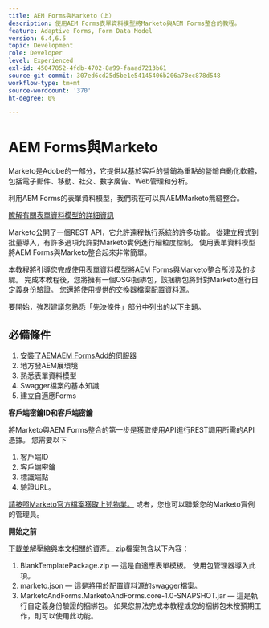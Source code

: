 ```yaml
---
title: AEM Forms與Marketo（上）
description: 使用AEM Forms表單資料模型將Marketo與AEM Forms整合的教程。
feature: Adaptive Forms, Form Data Model
version: 6.4,6.5
topic: Development
role: Developer
level: Experienced
exl-id: 45047852-4fdb-4702-8a99-faaad7213b61
source-git-commit: 307ed6cd25d5be1e54145406b206a78ec878d548
workflow-type: tm+mt
source-wordcount: '370'
ht-degree: 0%

---
```


# AEM Forms與Marketo

Marketo是Adobe的一部分，它提供以基於客戶的營銷為重點的營銷自動化軟體，包括電子郵件、移動、社交、數字廣告、Web管理和分析。

利用AEM Forms的表單資料模型，我們現在可以與AEMMarketo無縫整合。

[瞭解有關表單資料模型的詳細資訊](https://helpx.adobe.com/experience-manager/6-5/forms/using/data-integration.html)

Marketo公開了一個REST API，它允許遠程執行系統的許多功能。 從建立程式到批量導入，有許多選項允許對Marketo實例進行細粒度控制。 使用表單資料模型將AEM Forms與Marketo整合起來非常簡單。

本教程將引導您完成使用表單資料模型將AEM Forms與Marketo整合所涉及的步驟。 完成本教程後，您將擁有一個OSGi捆綁包，該捆綁包將針對Marketo進行自定義身份驗證。 您還將使用提供的交換器檔案配置資料源。

要開始，強烈建議您熟悉「先決條件」部分中列出的以下主題。

## 必備條件

1. [安裝了AEMAEM FormsAdd的伺服器](/help/forms/adaptive-forms/installing-aem-form-on-windows-tutorial-use.md)
1. 地方發AEM展環境
1. 熟悉表單資料模型
1. Swagger檔案的基本知識
1. 建立自適應Forms

**客戶端密鑰ID和客戶端密鑰**

將Marketo與AEM Forms整合的第一步是獲取使用API進行REST調用所需的API憑據。 您需要以下

1. 客戶端ID
1. 客戶端密鑰
1. 標識端點
1. 驗證URL。

[請按照Marketo官方檔案獲取上述物業。](https://developers.marketo.com/rest-api/) 或者，您也可以聯繫您的Marketo實例的管理員。

**開始之前**

[下載並解壓縮與本文相關的資產。](assets/aemformsandmarketo.zip) zip檔案包含以下內容：

1. BlankTemplatePackage.zip — 這是自適應表單模板。 使用包管理器導入此項。
1. marketo.json — 這是將用於配置資料源的swagger檔案。
1. MarketoAndForms.MarketoAndForms.core-1.0-SNAPSHOT.jar — 這是執行自定義身份驗證的捆綁包。 如果您無法完成本教程或您的捆綁包未按預期工作，則可以使用此功能。
